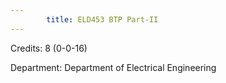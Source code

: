 ```yaml
---
        title: ELD453 BTP Part-II
---
```

Credits: 8 (0-0-16)

Department: Department of Electrical Engineering

